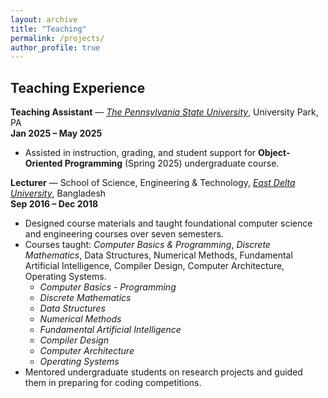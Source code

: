 ```yaml
---
layout: archive
title: "Teaching"
permalink: /projects/
author_profile: true
---
```


## Teaching Experience

**Teaching Assistant** — *[The Pennsylvania State University](https://www.psu.edu/)*, University Park, PA  
**Jan 2025 – May 2025**  
- Assisted in instruction, grading, and student support for **Object-Oriented Programming** (Spring 2025) undergraduate course.

**Lecturer** — School of Science, Engineering & Technology, *[East Delta University](https://www.eastdelta.edu.bd/)*, Bangladesh  
**Sep 2016 – Dec 2018**  
- Designed course materials and taught foundational computer science and engineering courses over seven semesters.  
- Courses taught: *Computer Basics & Programming*, *Discrete Mathematics*, Data Structures, Numerical Methods, Fundamental Artificial Intelligence, Compiler Design, Computer Architecture, Operating Systems.  
  * *Computer Basics - Programming*
  * *Discrete Mathematics*
  * *Data Structures*
  * *Numerical Methods*
  * *Fundamental Artificial Intelligence*
  * *Compiler Design*
  * *Computer Architecture*
  * *Operating Systems*
- Mentored undergraduate students on research projects and guided them in preparing for coding competitions.
